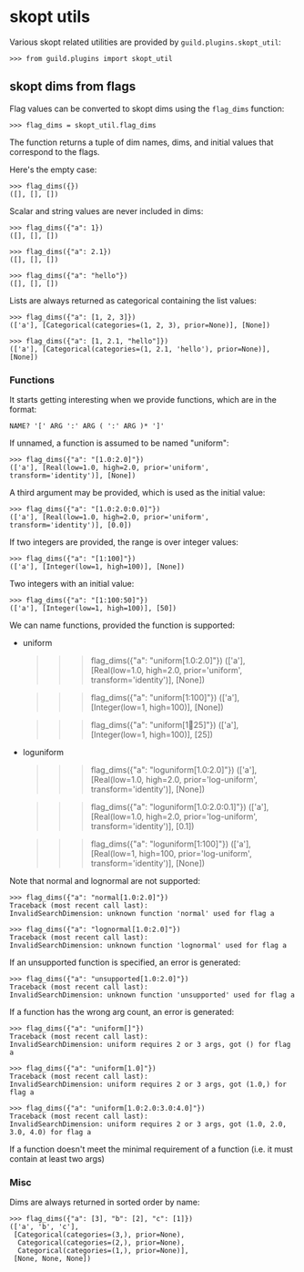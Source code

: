 # skopt utils

Various skopt related utilities are provided by
`guild.plugins.skopt_util`:

    >>> from guild.plugins import skopt_util

## skopt dims from flags

Flag values can be converted to skopt dims using the `flag_dims`
function:

    >>> flag_dims = skopt_util.flag_dims

The function returns a tuple of dim names, dims, and initial values
that correspond to the flags.

Here's the empty case:

    >>> flag_dims({})
    ([], [], [])

Scalar and string values are never included in dims:

    >>> flag_dims({"a": 1})
    ([], [], [])

    >>> flag_dims({"a": 2.1})
    ([], [], [])

    >>> flag_dims({"a": "hello"})
    ([], [], [])

Lists are always returned as categorical containing the list values:

    >>> flag_dims({"a": [1, 2, 3]})
    (['a'], [Categorical(categories=(1, 2, 3), prior=None)], [None])

    >>> flag_dims({"a": [1, 2.1, "hello"]})
    (['a'], [Categorical(categories=(1, 2.1, 'hello'), prior=None)], [None])

### Functions

It starts getting interesting when we provide functions, which are in
the format:

    NAME? '[' ARG ':' ARG ( ':' ARG )* ']'

If unnamed, a function is assumed to be named "uniform":

    >>> flag_dims({"a": "[1.0:2.0]"})
    (['a'], [Real(low=1.0, high=2.0, prior='uniform', transform='identity')], [None])

A third argument may be provided, which is used as the initial value:

    >>> flag_dims({"a": "[1.0:2.0:0.0]"})
    (['a'], [Real(low=1.0, high=2.0, prior='uniform', transform='identity')], [0.0])

If two integers are provided, the range is over integer values:

    >>> flag_dims({"a": "[1:100]"})
    (['a'], [Integer(low=1, high=100)], [None])

Two integers with an initial value:

    >>> flag_dims({"a": "[1:100:50]"})
    (['a'], [Integer(low=1, high=100)], [50])

We can name functions, provided the function is supported:

- uniform

    >>> flag_dims({"a": "uniform[1.0:2.0]"})
    (['a'], [Real(low=1.0, high=2.0, prior='uniform', transform='identity')], [None])

    >>> flag_dims({"a": "uniform[1:100]"})
    (['a'], [Integer(low=1, high=100)], [None])

    >>> flag_dims({"a": "uniform[1:100:25]"})
    (['a'], [Integer(low=1, high=100)], [25])

- loguniform

    >>> flag_dims({"a": "loguniform[1.0:2.0]"})
    (['a'], [Real(low=1.0, high=2.0, prior='log-uniform', transform='identity')], [None])

    >>> flag_dims({"a": "loguniform[1.0:2.0:0.1]"})
    (['a'], [Real(low=1.0, high=2.0, prior='log-uniform', transform='identity')], [0.1])

    >>> flag_dims({"a": "loguniform[1:100]"})
    (['a'], [Real(low=1, high=100, prior='log-uniform', transform='identity')], [None])

Note that normal and lognormal are not supported:

    >>> flag_dims({"a": "normal[1.0:2.0]"})
    Traceback (most recent call last):
    InvalidSearchDimension: unknown function 'normal' used for flag a

    >>> flag_dims({"a": "lognormal[1.0:2.0]"})
    Traceback (most recent call last):
    InvalidSearchDimension: unknown function 'lognormal' used for flag a

If an unsupported function is specified, an error is generated:

    >>> flag_dims({"a": "unsupported[1.0:2.0]"})
    Traceback (most recent call last):
    InvalidSearchDimension: unknown function 'unsupported' used for flag a

If a function has the wrong arg count, an error is generated:

    >>> flag_dims({"a": "uniform[]"})
    Traceback (most recent call last):
    InvalidSearchDimension: uniform requires 2 or 3 args, got () for flag a

    >>> flag_dims({"a": "uniform[1.0]"})
    Traceback (most recent call last):
    InvalidSearchDimension: uniform requires 2 or 3 args, got (1.0,) for flag a

    >>> flag_dims({"a": "uniform[1.0:2.0:3.0:4.0]"})
    Traceback (most recent call last):
    InvalidSearchDimension: uniform requires 2 or 3 args, got (1.0, 2.0, 3.0, 4.0) for flag a

If a function doesn't meet the minimal requirement of a function
(i.e. it must contain at least two args)

### Misc

Dims are always returned in sorted order by name:

    >>> flag_dims({"a": [3], "b": [2], "c": [1]})
    (['a', 'b', 'c'],
     [Categorical(categories=(3,), prior=None),
      Categorical(categories=(2,), prior=None),
      Categorical(categories=(1,), prior=None)],
     [None, None, None])
